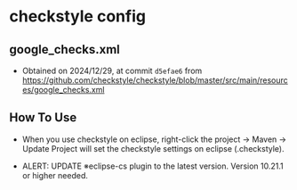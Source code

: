 # checkstyle config

## google_checks.xml

- Obtained on 2024/12/29, at commit `d5efae6` from https://github.com/checkstyle/checkstyle/blob/master/src/main/resources/google_checks.xml

## How To Use

- When you use checkstyle on eclipse, right-click the project -> Maven -> Update Project will set the checkstyle settings on eclipse (.checkstyle).

- ALERT: UPDATE ※eclipse-cs plugin to the latest version. Version 10.21.1 or higher needed.
